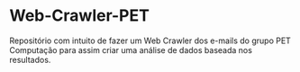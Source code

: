 # Web-Crawler-PET
Repositório com intuito de fazer um Web Crawler dos e-mails do grupo PET Computação para assim criar uma análise de dados baseada nos resultados.
